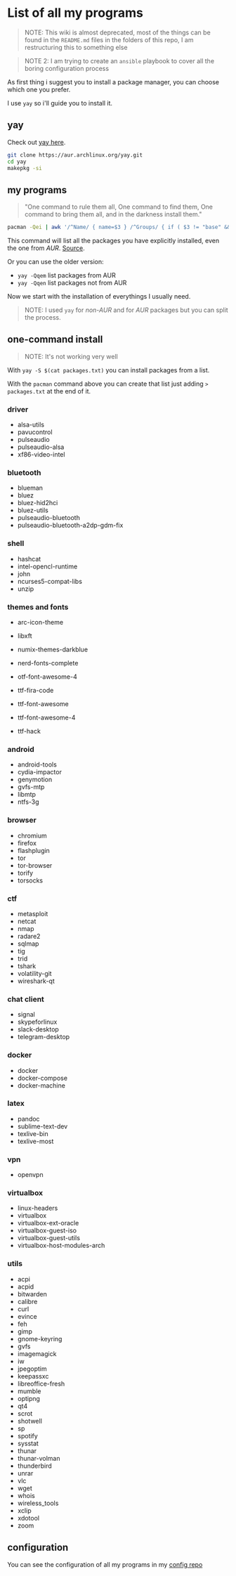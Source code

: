 # List of all my programs

> NOTE: This wiki is almost deprecated, most of the things can be found in the
> `README.md` files in the folders of this repo, I am restructuring this to
> something else

> NOTE 2: I am trying to create an `ansible` playbook to cover all the boring
> configuration process

As first thing i suggest you to install a package manager, you can choose which
one you prefer.

I use `yay` so i'll guide you to install it.

## yay

Check out [yay here](https://github.com/Jguer/yay).
```bash
git clone https://aur.archlinux.org/yay.git
cd yay
makepkg -si
```

## my programs

> "One command to rule them all, One command to find them, One command to bring
> them all, and in the darkness install them."

```bash
pacman -Qei | awk '/^Name/ { name=$3 } /^Groups/ { if ( $3 != "base" && $3 !="base-devel" ) { print name } }'
```

This command will list all the packages you have explicitly installed, even the
one from _AUR_. [Source](https://bbs.archlinux.org/viewtopic.php?pid=690438).

Or you can use the older version:
- `yay -Qqem` list packages from AUR
- `yay -Qqen` list packages not from AUR

Now we start with the installation of everythings I usually need.
> NOTE: I used `yay` for _non-AUR_ and for _AUR_ packages but you can split
> the process.

## one-command install

> NOTE: It's not working very well

With `yay -S $(cat packages.txt)` you can install packages from a list.

With the `pacman` command above you can create that list just adding `>
packages.txt` at the end of it.

### driver

- alsa-utils
- pavucontrol
- pulseaudio
- pulseaudio-alsa
- xf86-video-intel

### bluetooth

- blueman
- bluez
- bluez-hid2hci
- bluez-utils
- pulseaudio-bluetooth
- pulseaudio-bluetooth-a2dp-gdm-fix

### shell

- hashcat
- intel-opencl-runtime
- john
- ncurses5-compat-libs
- unzip

### themes and fonts

- arc-icon-theme
- libxft
- numix-themes-darkblue

- nerd-fonts-complete
- otf-font-awesome-4
- ttf-fira-code
- ttf-font-awesome
- ttf-font-awesome-4
- ttf-hack

### android

- android-tools
- cydia-impactor
- genymotion
- gvfs-mtp
- libmtp
- ntfs-3g

### browser

- chromium
- firefox
- flashplugin
- tor
- tor-browser
- torify
- torsocks

### ctf

- metasploit
- netcat
- nmap
- radare2
- sqlmap
- tig
- trid
- tshark
- volatility-git
- wireshark-qt

### chat client

- signal
- skypeforlinux
- slack-desktop
- telegram-desktop

### docker

- docker
- docker-compose
- docker-machine

### latex

- pandoc
- sublime-text-dev
- texlive-bin
- texlive-most

### vpn

- openvpn

### virtualbox

- linux-headers
- virtualbox
- virtualbox-ext-oracle
- virtualbox-guest-iso
- virtualbox-guest-utils
- virtualbox-host-modules-arch

### utils

- acpi
- acpid
- bitwarden
- calibre
- curl
- evince
- feh
- gimp
- gnome-keyring
- gvfs
- imagemagick
- iw
- jpegoptim
- keepassxc
- libreoffice-fresh
- mumble
- optipng
- qt4
- scrot
- shotwell
- sp
- spotify
- sysstat
- thunar
- thunar-volman
- thunderbird
- unrar
- vlc
- wget
- whois
- wireless_tools
- xclip
- xdotool
- zoom

## configuration

You can see the configuration of all my programs in my [config
repo](https://gitlab.com/seintz/config)
